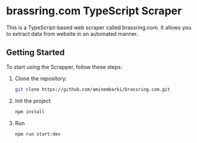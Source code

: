 #  brassring.com TypeScript Scraper

This is a TypeScript-based web scraper called brassring.com. It allows you to extract data from website in an automated manner.

## Getting Started

To start using the Scrapper, follow these steps:

1. Clone the repository:
   ```bash
   git clone https://github.com/aminembarki/brassring.com.git

2. Init the project
    ```bash
    npm install

3. Run 
     ```bash
    npm run start:dev   
